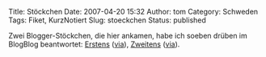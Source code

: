 Title: Stöckchen
Date: 2007-04-20 15:32
Author: tom
Category: Schweden
Tags: Fiket, KurzNotiert
Slug: stoeckchen
Status: published

Zwei Blogger-Stöckchen, die hier ankamen, habe ich soeben drüben im
BlogBlog beantwortet:
[Erstens](http://blogblog.thomasmarquart.net/2007/04/20/fuenf-dinge/)
([via](http://mischpoke.wordpress.com/2007/04/11/funf-dinge/)),
[Zweitens](http://blogblog.thomasmarquart.net/2007/04/20/das-republica-stoeckchen/)
([via](http://checkbox.twoday.net/stories/3611000/)).

